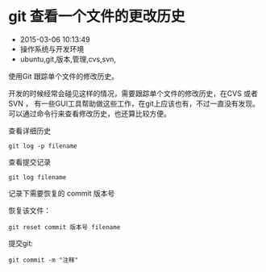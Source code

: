 # git 查看一个文件的更改历史
- 2015-03-06 10:13:49
- 操作系统与开发环境
- ubuntu,git,版本,管理,cvs,svn,

<!--markdown-->使用Git 跟踪单个文件的修改历史。


<!--more-->


开发的时候经常会碰见这样的情况，需要跟踪单个文件的修改历史，在CVS 或者 SVN ， 有一些GUI工具帮助做这些工作，在git上应该也有，不过一直没有发现。可以通过命令行来查看修改历史，也还算比较方便。

查看详细历史

    git log -p filename

查看提交记录

    git log filename

记录下需要恢复的 commit 版本号

恢复该文件：

    git reset commit 版本号 filename

提交git:

    git commit -m "注释"